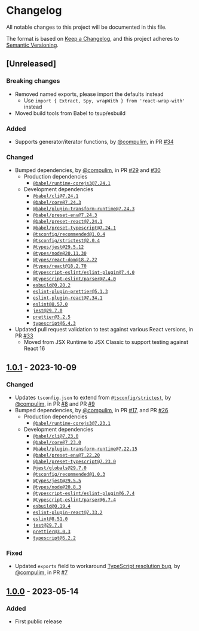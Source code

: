 # Changelog

All notable changes to this project will be documented in this file.

The format is based on [Keep a Changelog](https://keepachangelog.com/en/1.0.0/),
and this project adheres to [Semantic Versioning](https://semver.org/spec/v2.0.0.html).

## [Unreleased]

### Breaking changes

- Removed named exports, please import the defaults instead
   - Use `import { Extract, Spy, wrapWith } from 'react-wrap-with'` instead
- Moved build tools from Babel to tsup/esbuild

### Added

- Supports generator/iterator functions, by [@compulim](https://github.com/compulim), in PR [#34](https://github.com/compulim/message-port-rpc/pull/34)

### Changed

- Bumped dependencies, by [@compulim](https://github.com/compulim), in PR [#29](https://github.com/compulim/message-port-rpc/pull/29) and [#30](https://github.com/compulim/message-port-rpc/pull/30)
   - Production dependencies
      - [`@babel/runtime-corejs3@7.24.1`](https://npmjs.com/package/@babel/runtime-corejs3)
   - Development dependencies
      - [`@babel/cli@7.24.1`](https://npmjs.com/package/@babel/cli)
      - [`@babel/core@7.24.3`](https://npmjs.com/package/@babel/core)
      - [`@babel/plugin-transform-runtime@7.24.3`](https://npmjs.com/package/@babel/plugin-transform-runtime)
      - [`@babel/preset-env@7.24.3`](https://npmjs.com/package/@babel/preset-env)
      - [`@babel/preset-react@7.24.1`](https://npmjs.com/package/@babel/preset-react)
      - [`@babel/preset-typescript@7.24.1`](https://npmjs.com/package/@babel/preset-typescript)
      - [`@tsconfig/recommended@1.0.4`](https://npmjs.com/package/@tsconfig/recommended)
      - [`@tsconfig/strictest@2.0.4`](https://npmjs.com/package/@tsconfig/strictest)
      - [`@types/jest@29.5.12`](https://npmjs.com/package/@types/jest)
      - [`@types/node@20.11.30`](https://npmjs.com/package/@types/node)
      - [`@types/react-dom@18.2.22`](https://npmjs.com/package/@types/react-dom)
      - [`@types/react@18.2.70`](https://npmjs.com/package/@types/react)
      - [`@typescript-eslint/eslint-plugin@7.4.0`](https://npmjs.com/package/@typescript-eslint/eslint-plugin)
      - [`@typescript-eslint/parser@7.4.0`](https://npmjs.com/package/@typescript-eslint/parser)
      - [`esbuild@0.20.2`](https://npmjs.com/package/esbuild)
      - [`eslint-plugin-prettier@5.1.3`](https://npmjs.com/package/eslint-plugin-prettier)
      - [`eslint-plugin-react@7.34.1`](https://npmjs.com/package/eslint-plugin-react)
      - [`eslint@8.57.0`](https://npmjs.com/package/eslint)
      - [`jest@29.7.0`](https://npmjs.com/package/jest)
      - [`prettier@3.2.5`](https://npmjs.com/package/prettier)
      - [`typescript@5.4.3`](https://npmjs.com/package/typescript)
- Updated pull request validation to test against various React versions, in PR [#33](https://github.com/compulim/message-port-rpc/pull/33)
   - Moved from JSX Runtime to JSX Classic to support testing against React 16

## [1.0.1] - 2023-10-09

### Changed

- Updates `tsconfig.json` to extend from [`@tsconfig/strictest`](https://npmjs.com/package/@tsconfig/strictest), by [@compulim](https://github.com/compulim), in PR [#8](https://github.com/compulim/message-port-rpc/pull/8) and PR [#9](https://github.com/compulim/message-port-rpc/pull/9)
- Bumped dependencies, by [@compulim](https://github.com/compulim), in PR [#17](https://github.com/compulim/message-port-rpc/pull/17), and PR [#26](https://github.com/compulim/message-port-rpc/pull/26)
   - Production dependencies
      - [`@babel/runtime-corejs3@7.23.1`](https://npmjs.com/package/@babel/runtime-corejs3)
   - Development dependencies
      - [`@babel/cli@7.23.0`](https://npmjs.com/package/@babel/cli)
      - [`@babel/core@7.23.0`](https://npmjs.com/package/@babel/core)
      - [`@babel/plugin-transform-runtime@7.22.15`](https://npmjs.com/package/@babel/plugin-transform-runtime)
      - [`@babel/preset-env@7.22.20`](https://npmjs.com/package/@babel/preset-env)
      - [`@babel/preset-typescript@7.23.0`](https://npmjs.com/package/@babel/preset-typescript)
      - [`@jest/globals@29.7.0`](https://npmjs.com/package/@jest/globals)
      - [`@tsconfig/recommended@1.0.3`](https://npmjs.com/package/@tsconfig/recommended)
      - [`@types/jest@29.5.5`](https://npmjs.com/package/@types/jest)
      - [`@types/node@20.8.3`](https://npmjs.com/package/@types/node)
      - [`@typescript-eslint/eslint-plugin@6.7.4`](https://npmjs.com/package/@typescript-eslint/eslint-plugin)
      - [`@typescript-eslint/parser@6.7.4`](https://npmjs.com/package/@typescript-eslint/parser)
      - [`esbuild@0.19.4`](https://npmjs.com/package/esbuild)
      - [`eslint-plugin-react@7.33.2`](https://npmjs.com/package/eslint-plugin-react)
      - [`eslint@8.51.0`](https://npmjs.com/package/eslint)
      - [`jest@29.7.0`](https://npmjs.com/package/jest)
      - [`prettier@3.0.3`](https://npmjs.com/package/prettier)
      - [`typescript@5.2.2`](https://npmjs.com/package/typescript)

### Fixed

- Updated `exports` field to workaround [TypeScript resolution bug](https://github.com/microsoft/TypeScript/issues/50762), by [@compulim](https://github.com/compulim), in PR [#7](https://github.com/compulim/message-port-rpc/pull/7)

## [1.0.0] - 2023-05-14

### Added

- First public release

[1.0.1]: https://github.com/compulim/message-port-rpc/compare/v1.0.0...v1.0.1
[1.0.0]: https://github.com/compulim/message-port-rpc/releases/tag/v1.0.0
